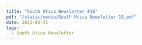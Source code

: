 ```yaml
---
title: "South Utica Newsletter #16"
pdf: "/static/media/South Utica Newsletter 16.pdf"
date: 2021-05-31
tags:
  - South Utica Newsletter
---
```

